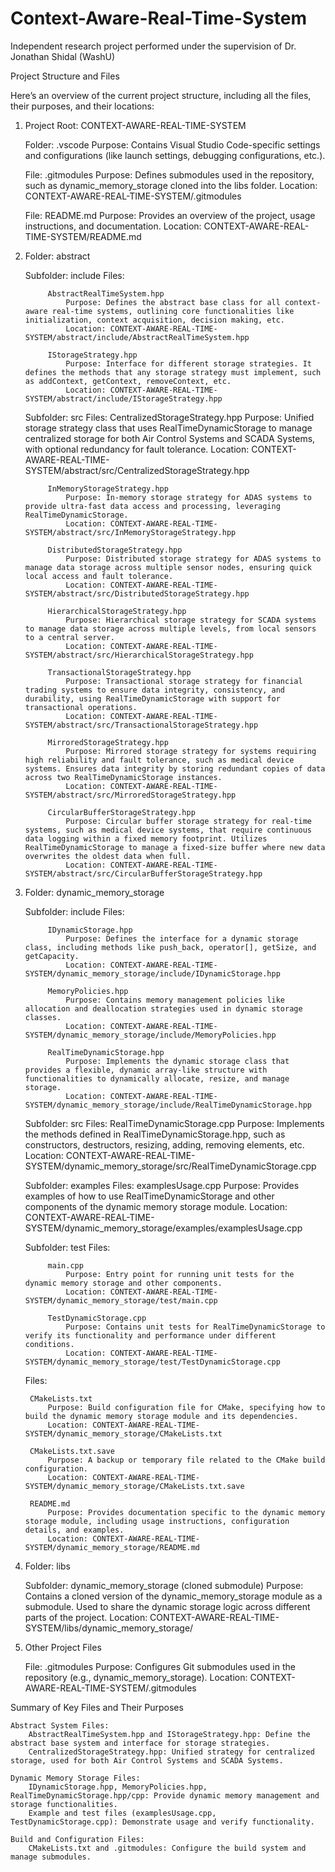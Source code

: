 # Context-Aware-Real-Time-System
Independent research project performed under the supervision of Dr. Jonathan Shidal (WashU)

Project Structure and Files

Here’s an overview of the current project structure, including all the files, their purposes, and their locations:
1. Project Root: CONTEXT-AWARE-REAL-TIME-SYSTEM

    Folder: .vscode
        Purpose: Contains Visual Studio Code-specific settings and configurations (like launch settings, debugging configurations, etc.).

    File: .gitmodules
        Purpose: Defines submodules used in the repository, such as dynamic_memory_storage cloned into the libs folder.
        Location: CONTEXT-AWARE-REAL-TIME-SYSTEM/.gitmodules

    File: README.md
        Purpose: Provides an overview of the project, usage instructions, and documentation.
        Location: CONTEXT-AWARE-REAL-TIME-SYSTEM/README.md

2. Folder: abstract

    Subfolder: include
        Files:

            AbstractRealTimeSystem.hpp
                Purpose: Defines the abstract base class for all context-aware real-time systems, outlining core functionalities like initialization, context acquisition, decision making, etc.
                Location: CONTEXT-AWARE-REAL-TIME-SYSTEM/abstract/include/AbstractRealTimeSystem.hpp

            IStorageStrategy.hpp
                Purpose: Interface for different storage strategies. It defines the methods that any storage strategy must implement, such as addContext, getContext, removeContext, etc.
                Location: CONTEXT-AWARE-REAL-TIME-SYSTEM/abstract/include/IStorageStrategy.hpp

    Subfolder: src
        Files:
            CentralizedStorageStrategy.hpp
                Purpose: Unified storage strategy class that uses RealTimeDynamicStorage to manage centralized storage for both Air Control Systems and SCADA Systems, with optional redundancy for fault tolerance.
                Location: CONTEXT-AWARE-REAL-TIME-SYSTEM/abstract/src/CentralizedStorageStrategy.hpp

            InMemoryStorageStrategy.hpp
                Purpose: In-memory storage strategy for ADAS systems to provide ultra-fast data access and processing, leveraging RealTimeDynamicStorage.
                Location: CONTEXT-AWARE-REAL-TIME-SYSTEM/abstract/src/InMemoryStorageStrategy.hpp

            DistributedStorageStrategy.hpp
                Purpose: Distributed storage strategy for ADAS systems to manage data storage across multiple sensor nodes, ensuring quick local access and fault tolerance.
                Location: CONTEXT-AWARE-REAL-TIME-SYSTEM/abstract/src/DistributedStorageStrategy.hpp

            HierarchicalStorageStrategy.hpp
                Purpose: Hierarchical storage strategy for SCADA systems to manage data storage across multiple levels, from local sensors to a central server.
                Location: CONTEXT-AWARE-REAL-TIME-SYSTEM/abstract/src/HierarchicalStorageStrategy.hpp

            TransactionalStorageStrategy.hpp
                Purpose: Transactional storage strategy for financial trading systems to ensure data integrity, consistency, and durability, using RealTimeDynamicStorage with support for transactional operations.
                Location: CONTEXT-AWARE-REAL-TIME-SYSTEM/abstract/src/TransactionalStorageStrategy.hpp

            MirroredStorageStrategy.hpp
                Purpose: Mirrored storage strategy for systems requiring high reliability and fault tolerance, such as medical device systems. Ensures data integrity by storing redundant copies of data across two RealTimeDynamicStorage instances.
                Location: CONTEXT-AWARE-REAL-TIME-SYSTEM/abstract/src/MirroredStorageStrategy.hpp

            CircularBufferStorageStrategy.hpp
                Purpose: Circular buffer storage strategy for real-time systems, such as medical device systems, that require continuous data logging within a fixed memory footprint. Utilizes RealTimeDynamicStorage to manage a fixed-size buffer where new data overwrites the oldest data when full.
                Location: CONTEXT-AWARE-REAL-TIME-SYSTEM/abstract/src/CircularBufferStorageStrategy.hpp

3. Folder: dynamic_memory_storage

    Subfolder: include
        Files:

            IDynamicStorage.hpp
                Purpose: Defines the interface for a dynamic storage class, including methods like push_back, operator[], getSize, and getCapacity.
                Location: CONTEXT-AWARE-REAL-TIME-SYSTEM/dynamic_memory_storage/include/IDynamicStorage.hpp

            MemoryPolicies.hpp
                Purpose: Contains memory management policies like allocation and deallocation strategies used in dynamic storage classes.
                Location: CONTEXT-AWARE-REAL-TIME-SYSTEM/dynamic_memory_storage/include/MemoryPolicies.hpp

            RealTimeDynamicStorage.hpp
                Purpose: Implements the dynamic storage class that provides a flexible, dynamic array-like structure with functionalities to dynamically allocate, resize, and manage storage.
                Location: CONTEXT-AWARE-REAL-TIME-SYSTEM/dynamic_memory_storage/include/RealTimeDynamicStorage.hpp

    Subfolder: src
        Files:
            RealTimeDynamicStorage.cpp
                Purpose: Implements the methods defined in RealTimeDynamicStorage.hpp, such as constructors, destructors, resizing, adding, removing elements, etc.
                Location: CONTEXT-AWARE-REAL-TIME-SYSTEM/dynamic_memory_storage/src/RealTimeDynamicStorage.cpp

    Subfolder: examples
        Files:
            examplesUsage.cpp
                Purpose: Provides examples of how to use RealTimeDynamicStorage and other components of the dynamic memory storage module.
                Location: CONTEXT-AWARE-REAL-TIME-SYSTEM/dynamic_memory_storage/examples/examplesUsage.cpp

    Subfolder: test
        Files:

            main.cpp
                Purpose: Entry point for running unit tests for the dynamic memory storage and other components.
                Location: CONTEXT-AWARE-REAL-TIME-SYSTEM/dynamic_memory_storage/test/main.cpp

            TestDynamicStorage.cpp
                Purpose: Contains unit tests for RealTimeDynamicStorage to verify its functionality and performance under different conditions.
                Location: CONTEXT-AWARE-REAL-TIME-SYSTEM/dynamic_memory_storage/test/TestDynamicStorage.cpp

    Files:

        CMakeLists.txt
            Purpose: Build configuration file for CMake, specifying how to build the dynamic memory storage module and its dependencies.
            Location: CONTEXT-AWARE-REAL-TIME-SYSTEM/dynamic_memory_storage/CMakeLists.txt

        CMakeLists.txt.save
            Purpose: A backup or temporary file related to the CMake build configuration.
            Location: CONTEXT-AWARE-REAL-TIME-SYSTEM/dynamic_memory_storage/CMakeLists.txt.save

        README.md
            Purpose: Provides documentation specific to the dynamic memory storage module, including usage instructions, configuration details, and examples.
            Location: CONTEXT-AWARE-REAL-TIME-SYSTEM/dynamic_memory_storage/README.md

4. Folder: libs

    Subfolder: dynamic_memory_storage (cloned submodule)
        Purpose: Contains a cloned version of the dynamic_memory_storage module as a submodule. Used to share the dynamic storage logic across different parts of the project.
        Location: CONTEXT-AWARE-REAL-TIME-SYSTEM/libs/dynamic_memory_storage/

5. Other Project Files

    File: .gitmodules
        Purpose: Configures Git submodules used in the repository (e.g., dynamic_memory_storage).
        Location: CONTEXT-AWARE-REAL-TIME-SYSTEM/.gitmodules

Summary of Key Files and Their Purposes

    Abstract System Files:
        AbstractRealTimeSystem.hpp and IStorageStrategy.hpp: Define the abstract base system and interface for storage strategies.
        CentralizedStorageStrategy.hpp: Unified strategy for centralized storage, used for both Air Control Systems and SCADA Systems.

    Dynamic Memory Storage Files:
        IDynamicStorage.hpp, MemoryPolicies.hpp, RealTimeDynamicStorage.hpp/cpp: Provide dynamic memory management and storage functionalities.
        Example and test files (examplesUsage.cpp, TestDynamicStorage.cpp): Demonstrate usage and verify functionality.

    Build and Configuration Files:
        CMakeLists.txt and .gitmodules: Configure the build system and manage submodules.
